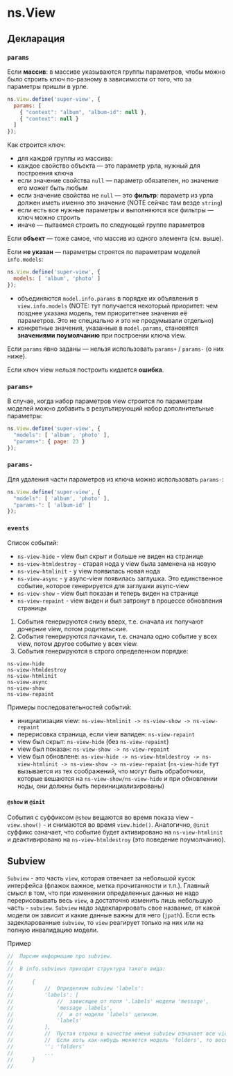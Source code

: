 # ns.View

## Декларация

### `params`

Если **массив**: в массиве указываются группы параметров, чтобы можно было строить ключ по-разному в зависимости от того, что за параметры пришли в урле.
```js
ns.View.define('super-view', {
  params: [
    { "context": "album", "album-id": null },
    { "context": null }
  ]
});
```

Как строится ключ:
- для каждой группы из массива:
- каждое свойство объекта — это параметр урла, нужный для построения ключа
- если значение свойства `null` — параметр обязателен, но значение его может быть любым
- если значение свойства не `null` — это **фильтр**: параметр из урла должен иметь именно это значение (NOTE сейчас там везде `string`)
- если есть все нужные параметры и выполняются все фильтры — ключ можно строить
- иначе — пытаемся строить по следующей группе параметров

Если **объект** — тоже самое, что массив из одного элемента (см. выше).

Если **не указан** — параметры строятся по параметрам моделей `info.models`:
```js
ns.View.define('super-view', {
  models: [ 'album', 'photo' ]
});
```
- объединяются `model.info.params` в порядке их объявления в `view.info.models` (NOTE: тут получается некоторый приоритет: чем позднее указана модель, тем приоритетнее значения её параметров. Это не специально и это не продумывали отдельно)
- конкретные значения, указанные в `model.params`, становятся **значениями поумолчанию** при построении ключа view.

Если `params` явно заданы — нельзя использовать `params+` / `params-` (о них ниже).

Если ключ view нельзя построить кидается **ошибка**.

### `params+`
В случае, когда набор параметров view строится по параметрам моделей можно добавить в результирующий набор дополнительные параметры:
```js
ns.View.define('super-view', {
  "models": [ 'album', 'photo' ],
  "params+": { page: 23 }
});
```

### `params-`
Для удаления части параметров из ключа можно использовать `params-`:
```js
ns.View.define('super-view', {
  "models": [ 'album', 'photo' ],
  "params-": [ 'album-id' ]
});
```


### `events`

Список событий:
* ```ns-view-hide``` - view был скрыт и больше не виден на странице
* ```ns-view-htmldestroy``` - старая нода у view была заменена на новую
* ```ns-view-htmlinit``` - у view появилась новая нода
* ```ns-view-async``` - у async-view появилась заглушка. Это единственное событие, которое генерируется для заглушки async-view
* ```ns-view-show``` - view был показан и теперь виден на странице
* ```ns-view-repaint``` - view виден и был затронут в процессе обновления страницы

1. События генерируются снизу вверх, т.е. сначала их получают дочерние view, потом родительские.
2. События генерируются пачками, т.е. сначала одно событие у всех view, потом другое событие у всех view.
3. События генерируются в строго определенном порядке:

```
ns-view-hide
ns-view-htmldestroy
ns-view-htmlinit
ns-view-async
ns-view-show
ns-view-repaint
```

Примеры последовательностей событий:
* инициализация view: ```ns-view-htmlinit -> ns-view-show -> ns-view-repaint```
* перерисовка страница, если view валиден: ```ns-view-repaint```
* view был скрыт: ```ns-view-hide``` (без ```ns-view-repaint```)
* view был показан: ```ns-view-show -> ns-view-repaint```
* view был обновлене: ```ns-view-hide -> ns-view-htmldestroy -> ns-view-htmlinit -> ns-view-show -> ns-view-repaint``` (```ns-view-hide``` тут вызывается из тех соображений, что могут быть обработчики, которые вешаются на ```ns-view-show/ns-view-hide``` и при обновлении ноды, они должны быть переинициализированы)

#### `@show` и `@init`
События с суффиксом `@show` вещаются во время показа view - `view.show()` - и снимаются во время `view.hide()`.
Аналогично, `@init` суффикс означает, что событие будет активировано на `ns-view-htmlinit` и деактивировано на `ns-view-htmldestroy` (это поведение поумолчанию).

## Subview
`Subview` - это часть `view`, которая отвечает за небольшой кусок интерфейса (флажок важное, метка прочитанности и т.п.).
Главный смысл в том, что при изменении определенных данных не надо перерисовывать весь `view`, а достаточно изменить лишь небольшую часть - `subview`.
`Subview` надо задекларировать свое название, от какой модели он зависит и какие данные важны для него (`jpath`).
Если есть задекларованные `subview`, то `view` реагирует только на них или на полную инвалидацию модели.

Пример
```js
//  Парсим информацию про subview.
//
//  В info.subviews приходит структура такого вида:
//
//      {
//          //  Определяем subview 'labels':
//          'labels': [
//              //  зависящее от поля '.labels' модели 'message',
//              'message .labels',
//              //  и от модели 'labels' целиком.
//              'labels'
//          ],
//          //  Пустая строка в качестве имени subview означает все view целиком.
//          //  Если хоть как-нибудь меняется модель 'folders', то весь блок нужно перерисовать.
//          '': 'folders'
//          ...
//      }
//
```
